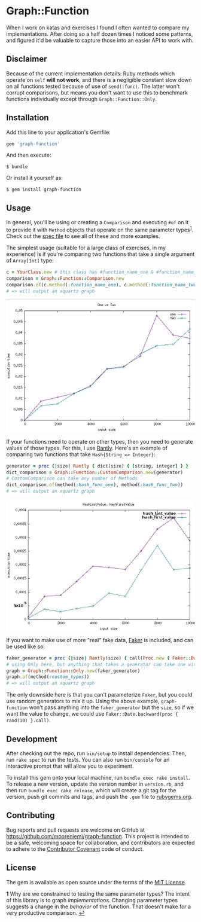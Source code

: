 # Graph::Function

When I work on katas and exercises I found I often wanted to compare my implementations. After doing so a half dozen times I noticed some patterns, and figured it'd be valuable to capture those into an easier API to work with.

## Disclaimer

Because of the current implementation details: Ruby methods which operate on `self` **will not work**, and there is a negligible constant slow down on all functions tested because of use of `send(:func)`. The latter won't corrupt comparisons, but means you don't want to use this to benchmark functions individually except through `Graph::Function::Only`.

## Installation

Add this line to your application's Gemfile:

```ruby
gem 'graph-function'
```

And then execute:

    $ bundle

Or install it yourself as:

    $ gem install graph-function

## Usage

In general, you'll be using or creating a `Comparison` and executing `#of` on it to provide it with `Method` objects that operate on the same parameter types<sup id="a1">[1](#f1)</sup>. Check out the [spec file](spec/graph/function_spec.rb) to see all of these and more examples.

The simplest usage (suitable for a large class of exercises, in my experience) is if you're comparing two functions that take a single argument of `Array[Int]` type:

```ruby
c = YourClass.new # this class has #function_name_one & #function_name_two
comparison = Graph::Function::Comparison.new
comparison.of(c.method(:function_name_one), c.method(:function_name_two))
# => will output an xquartz graph
```

![comparison](two_func.jpg)

If your functions need to operate on other types, then you need to generate values of those types. For this, I use [Rantly](https://github.com/hayeah/rantly). Here's an example of comparing two functions that take `Hash{String => Integer}`:

```ruby
generator = proc {|size| Rantly { dict(size) { [string, integer] } }
dict_comparison = Graph::Function::CustomComparison.new(generator)
# CustomComparison can take any number of Methods
dict_comparison.of(method(:hash_func_one), method(:hash_func_two))
# => will output an xquartz graph
```

![comparison](custom_comparison.jpg)

If you want to make use of more "real" fake data, [Faker](https://github.com/stympy/faker) is included, and can be used like so:

```ruby
faker_generator = proc {|size| Rantly(size) { call(Proc.new { Faker::Date.backward(14) }) }
# using Only here, but anything that takes a generator can take one with Faker
graph = Graph::Function::Only.new(faker_generator)
graph.of(method(:custom_types))
# => will output an xquartz graph
```

The only downside here is that you can't parameterize `Faker`, but you could use random generators to mix it up. Using the above example, `graph-function` won't pass anything into the `faker_generator` but the `size`, so if we want the value to change, we could use `Faker::Date.backward(proc { rand(10) }.call)`.

## Development

After checking out the repo, run `bin/setup` to install dependencies. Then, run `rake spec` to run the tests. You can also run `bin/console` for an interactive prompt that will allow you to experiment.

To install this gem onto your local machine, run `bundle exec rake install`. To release a new version, update the version number in `version.rb`, and then run `bundle exec rake release`, which will create a git tag for the version, push git commits and tags, and push the `.gem` file to [rubygems.org](https://rubygems.org).

## Contributing

Bug reports and pull requests are welcome on GitHub at https://github.com/mooreniemi/graph-function. This project is intended to be a safe, welcoming space for collaboration, and contributors are expected to adhere to the [Contributor Covenant](http://contributor-covenant.org) code of conduct.


## License

The gem is available as open source under the terms of the [MIT License](http://opensource.org/licenses/MIT).

<b id="f1">1</b> Why are we constrained to testing the same parameter types? The intent of this library is to graph _implementations_. Changing parameter types suggests a change in the _behavior_ of the function. That doesn't make for a very productive comparison. [↩](#a1)
